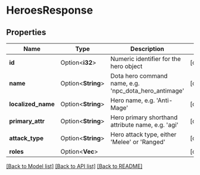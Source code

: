 # HeroesResponse

## Properties

Name | Type | Description | Notes
------------ | ------------- | ------------- | -------------
**id** | Option<**i32**> | Numeric identifier for the hero object | [optional]
**name** | Option<**String**> | Dota hero command name, e.g. 'npc_dota_hero_antimage' | [optional]
**localized_name** | Option<**String**> | Hero name, e.g. 'Anti-Mage' | [optional]
**primary_attr** | Option<**String**> | Hero primary shorthand attribute name, e.g. 'agi' | [optional]
**attack_type** | Option<**String**> | Hero attack type, either 'Melee' or 'Ranged' | [optional]
**roles** | Option<**Vec<String>**> |  | [optional]

[[Back to Model list]](../README.md#documentation-for-models) [[Back to API list]](../README.md#documentation-for-api-endpoints) [[Back to README]](../README.md)


